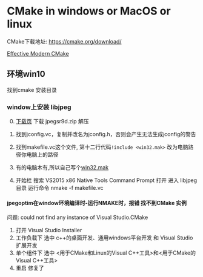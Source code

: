 # CMake in windows or MacOS or linux

CMake下载地址: https://cmake.org/download/


[Effective Modern CMake](https://gist.github.com/mbinna/c61dbb39bca0e4fb7d1f73b0d66a4fd1)


## 环境win10

找到cmake 安装目录


### window上安装 libjpeg

0. [下载页](http://www.ijg.org/) 下载  jpegsr9d.zip 解压

1. 找到jconfig.vc，复制并改名为jconfig.h，否则会产生无法生成jconfig的警告

2. 找到makefile.vc这个文件, 第十二行代码`!include <win32.mak>` 改为电脑路径你电脑上的路径

3. 有的电脑木有,所以自己写个[win32.mak](https://github.com/AlanSean/cmake-backUp/blob/main/win32.mak)

4. 开始栏 搜索 VS2015 x86 Native Tools Command Prompt 打开 进入 libjpeg目录 运行命令 nmake -f makefile.vc


#### jpegoptim在window环境编译时-运行NMAKE时，报错 找不到CMake 实例

问题: could not find any instance of Visual Studio.CMake

1. 打开 Visual Studio Installer 
2. 工作负载下 选中  c++的桌面开发、通用windows平台开发 和 Visual Studio 扩展开发
3. 单个组件下 选中 <用于CMake和Linux的Visual C++工具>和<用于CMake的Visual C++工具>
4. 重启 修复了
